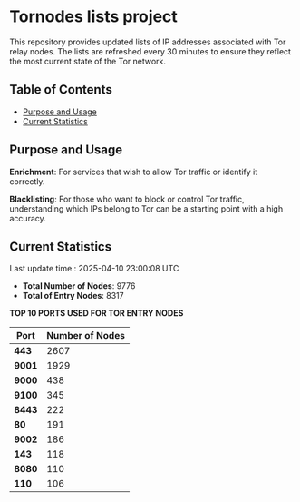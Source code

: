 # Tornodes lists project

This repository provides updated lists of IP addresses associated with Tor relay nodes. The lists are refreshed every 30 minutes to ensure they reflect the most current state of the Tor network.

## Table of Contents

- [Purpose and Usage](#purpose-and-usage)
- [Current Statistics](#current-statistics)


## Purpose and Usage

**Enrichment**: For services that wish to allow Tor traffic or identify it correctly.

**Blacklisting**: For those who want to block or control Tor traffic, understanding which IPs belong to Tor can be a starting point with a high accuracy.

## Current Statistics

Last update time : 2025-04-10 23:00:08 UTC

- **Total Number of Nodes**: 9776
- **Total of Entry Nodes**: 8317

**TOP 10 PORTS USED FOR TOR ENTRY NODES**

| **Port** | **Number of Nodes** |
|------|-----------------|
| **443**   | 2607  |
| **9001**   | 1929  |
| **9000**   | 438  |
| **9100**   | 345  |
| **8443**   | 222  |
| **80**   | 191  |
| **9002**   | 186  |
| **143**   | 118  |
| **8080**   | 110  |
| **110**   | 106  |

